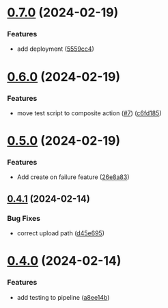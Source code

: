 # [0.7.0](https://github.com/jahn8/greetings-ci/compare/v0.6.0...v0.7.0) (2024-02-19)


### Features

* add deployment ([5559cc4](https://github.com/jahn8/greetings-ci/commit/5559cc42d007ce59b2b398b551a11adba5d41515))



# [0.6.0](https://github.com/jahn8/greetings-ci/compare/v0.5.0...v0.6.0) (2024-02-19)


### Features

* move test script to composite action ([#7](https://github.com/jahn8/greetings-ci/issues/7)) ([c6fd185](https://github.com/jahn8/greetings-ci/commit/c6fd185e469bf6b2d08b556288f1135a3e7f2e25))



# [0.5.0](https://github.com/jahn8/greetings-ci/compare/v0.4.1...v0.5.0) (2024-02-19)


### Features

* Add create on failure feature ([26e8a83](https://github.com/jahn8/greetings-ci/commit/26e8a83ca96bda94cb53576aa36fe74bacafb849))



## [0.4.1](https://github.com/jahn8/greetings-ci/compare/v0.4.0...v0.4.1) (2024-02-14)


### Bug Fixes

* correct upload path ([d45e695](https://github.com/jahn8/greetings-ci/commit/d45e695777de03ac7b1c2d7df0cf7fb964444182))



# [0.4.0](https://github.com/jahn8/greetings-ci/compare/v0.3.0...v0.4.0) (2024-02-14)


### Features

* add testing to pipeline ([a8ee14b](https://github.com/jahn8/greetings-ci/commit/a8ee14bc2c36fcf3e55ee0d0ba8d1962ad9ceb10))



